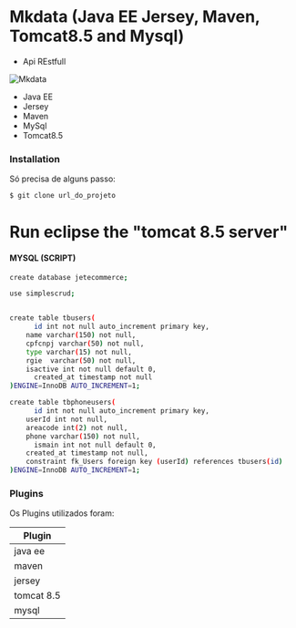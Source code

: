 # Mkdata (Java EE Jersey, Maven, Tomcat8.5 and Mysql)

- Api REstfull 

![Mkdata](https://media-exp1.licdn.com/dms/image/C4E0BAQF3sc70KSjyOA/company-logo_200_200/0/1564798132488?e=1619049600&v=beta&t=hBt6NfjtdEB377c8eAMbuif06l0noXgi9iQ3Tdx4jeM)

  - Java EE
  - Jersey
  - Maven
  - MySql
  - Tomcat8.5

### Installation

Só precisa de alguns passo:

```sh
$ git clone url_do_projeto

```

# Run eclipse the "tomcat 8.5 server"

#### MYSQL (SCRIPT)


```sh
create database jetecommerce;

use simplescrud;


create table tbusers(
	  id int not null auto_increment primary key,
    name varchar(150) not null,
    cpfcnpj varchar(50) not null,
    type varchar(15) not null,
    rgie  varchar(50) not null,
    isactive int not null default 0,
	  created_at timestamp not null
)ENGINE=InnoDB AUTO_INCREMENT=1;

create table tbphoneusers(
	  id int not null auto_increment primary key,
    userId int not null,
    areacode int(2) not null,
    phone varchar(150) not null,
	  ismain int not null default 0,
    created_at timestamp not null,
	constraint fk_Users foreign key (userId) references tbusers(id)
)ENGINE=InnoDB AUTO_INCREMENT=1;

```


### Plugins

Os Plugins utilizados foram:

| Plugin |
| ------ | 
| java ee |
| maven |
| jersey |
| tomcat 8.5 |
| mysql | 

